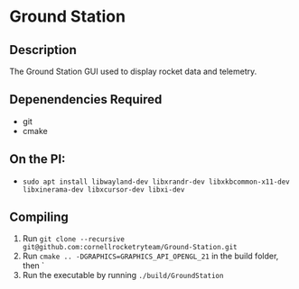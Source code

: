 # Ground Station

## Description

The Ground Station GUI used to display rocket data and telemetry.

## Depenendencies Required

- git
- cmake

## On the PI:

- `sudo apt install libwayland-dev libxrandr-dev libxkbcommon-x11-dev libxinerama-dev libxcursor-dev libxi-dev`

## Compiling

1. Run `git clone --recursive git@github.com:cornellrocketryteam/Ground-Station.git`
2. Run `cmake .. -DGRAPHICS=GRAPHICS_API_OPENGL_21` in the build folder, then `
3. Run the executable by running `./build/GroundStation`
